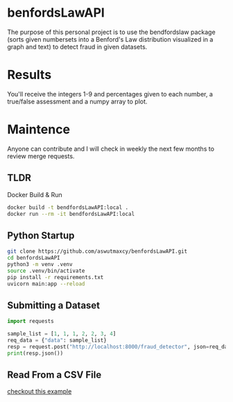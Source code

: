 # benfordsLawAPI
The purpose of this personal project is to use the bendfordslaw package (sorts given numbersets into a Benford's Law distribution visualized in a graph and text) to detect fraud in given datasets.

# Results
You'll receive the integers 1-9 and percentages given to each number, a true/false assessment and a numpy array to plot.

# Maintence
Anyone can contribute and I will check in weekly the next few months to review merge requests.

## TLDR
Docker Build & Run
```sh
docker build -t bendfordsLawAPI:local .
docker run --rm -it bendfordsLawAPI:local
```

## Python Startup
```sh
git clone https://github.com/aswutmaxcy/benfordsLawAPI.git
cd benfordsLawAPI
python3 -m venv .venv
source .venv/bin/activate
pip install -r requirements.txt
uvicorn main:app --reload
```

## Submitting a Dataset
```python
import requests

sample_list = [1, 1, 1, 2, 2, 3, 4]
req_data = {"data": sample_list}
resp = request.post("http://localhost:8000/fraud_detector", json=req_data)
print(resp.json())
```
## Read From a CSV File
[checkout this example](request.py#35)
